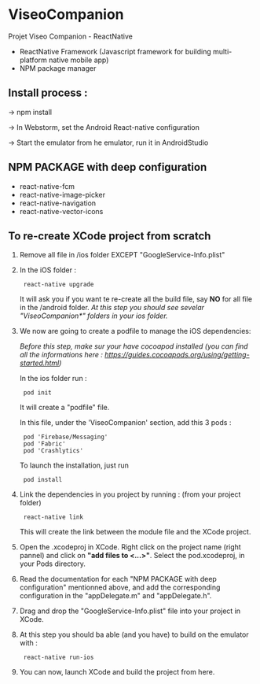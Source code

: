 # ViseoCompanion
Projet Viseo Companion - ReactNative

- ReactNative Framework (Javascript framework for building multi-platform native mobile app)
- NPM package manager


## Install process :

-> npm install

-> In Webstorm, set the Android React-native configuration

-> Start the emulator from he emulator, run it in AndroidStudio

## NPM PACKAGE with deep configuration

  - react-native-fcm
  - react-native-image-picker
  - react-native-navigation
  - react-native-vector-icons

## To re-create XCode project from scratch

1. Remove all file in /ios folder EXCEPT "GoogleService-Info.plist"
2. In the iOS folder :

        react-native upgrade

    It will ask you if you want te re-create all the build file, say **NO** for all file in the /android folder.
    *At this step you should see sevelar "ViseoCompanion\*" folders in your ios folder.*

3. We now are going to create a podfile to manage the iOS dependencies:

    *Before this step, make sur your have cocoapod installed (you can find all the informations here : https://guides.cocoapods.org/using/getting-started.html)*

    In the ios folder run :

        pod init

    It will create a "podfile" file.

    In this file, under the 'ViseoCompanion' section, add this 3 pods :

        pod 'Firebase/Messaging'
        pod 'Fabric'
        pod 'Crashlytics'

    To launch the installation, just run

        pod install

4. Link the dependencies in you project by running : (from your project folder)

        react-native link

   This will create the link between the module file and the XCode project.

5. Open the .xcodeproj in XCode. Right click on the project name (right pannel) and click on **"add files to <...>"**.
Select the pod.xcodeproj, in your Pods directory.

6. Read the documentation for each "NPM PACKAGE with deep configuration" mentionned above, and add the corresponding configuration in the "appDelegate.m" and "appDelegate.h".

7. Drag and drop the "GoogleService-Info.plist" file into your project in XCode.

8. At this step you should ba able (and you have) to build on the emulator with :

        react-native run-ios

9. You can now, launch XCode and build the project from here.




